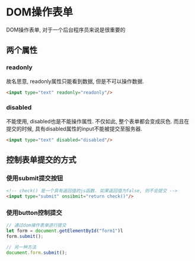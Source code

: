 # DOM操作表单

DOM操作表单, 对于一个后台程序员来说是很重要的

## 两个属性

### readonly

故名思意, readonly属性只能看到数据, 但是不可以操作数据.

```html
<input type="text" readonly="readonly"/>
```

### disabled

不能使用, disabled也是不能操作属性. 不仅如此, 整个表单都会变成灰色. 而且在提交的时候, 具有disabled属性的input不能被提交至服务器.

```html
<input type="text" disabled="disabled"/>
```

## 控制表单提交的方式

### 使用submit提交按钮

```html
<!-- check() 是一个具有返回值的js函数. 如果返回值为false, 则不会提交 -->
<input type="submit" onsibmit="return check()"/>
```

### 使用button控制提交

```js
// 通过dom操作表单进行提交
let form = document.getElementById("form1")l
form.submit();

// 另一种方法
document.form.submit();
```



